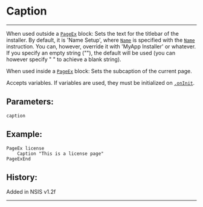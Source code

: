 # Caption

---

When used outside a [`PageEx`][1] block: Sets the text for the titlebar of the installer. By default, it is 'Name Setup', where [`Name`][2] is specified with the [`Name`][2] instruction. You can, however, override it with 'MyApp Installer' or whatever. If you specify an empty string (""), the default will be used (you can however specify " " to achieve a blank string).

When used inside a [`PageEx`][1] block: Sets the subcaption of the current page.

Accepts variables. If variables are used, they must be initialized on [`.onInit`][3].

## Parameters:

    caption

## Example:

	PageEx license
		Caption "This is a license page"
	PageExEnd

## History:

Added in NSIS v1.2f

---

[1]: PageEx.md
[2]: Name.md
[3]: ../Callbacks/.onInit.md